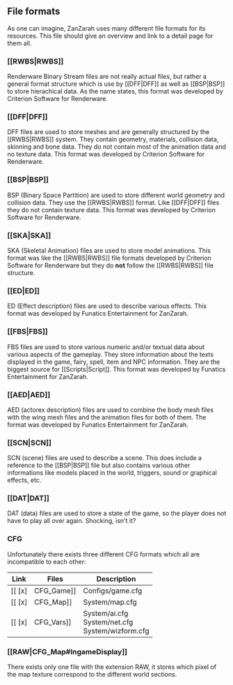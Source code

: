 ## File formats
As one can imagine, ZanZarah uses many different file formats for its resources.
This file should give an overview and link to a detail page for them all.

### [[RWBS|RWBS]]
Renderware Binary Stream files are not really actual files, but rather a general format structure which is use by [[DFF|DFF]] as well as [[BSP|BSP]] to store hierachical data. As the name states, this format was developed by Criterion Software for Renderware.

### [[DFF|DFF]]
DFF files are used to store meshes and are generally structured by the [[RWBS|RWBS]] system. They contain geometry, materials, collision data, skinning and bone data. They do not contain most of the animation data and no texture data. This format was developed by Criterion Software for Renderware.

### [[BSP|BSP]]
BSP (Binary Space Partition) are used to store different world geometry and collision data. They use the [[RWBS|RWBS]] format. Like [[DFF|DFF]] files they do not contain texture data. This format was developed by Criterion Software for Renderware.

### [[SKA|SKA]]
SKA (Skeletal Animation) files are used to store model animations. This format was like the [[RWBS|RWBS]] file formats developed by Criterion Software for Renderware but they do __not__ follow the [[RWBS|RWBS]] file structure.

### [[ED|ED]]
ED (Effect description) files are used to describe various effects. This format was developed by Funatics Entertainment for ZanZarah.

### [[FBS|FBS]]
FBS files are used to store various numeric and/or textual data about various aspects of the gameplay. They store information about the texts displayed in the game, fairy, spell, item and NPC information. They are the biggest source for [[Scripts|Script]]. This format was developed by Funatics Entertainment for ZanZarah.

### [[AED|AED]]
AED (actorex description) files are used to combine the body mesh files with the wing mesh files and the animation files for both of them. The format was developed by Funatics Entertainment for ZanZarah. 

### [[SCN|SCN]]
SCN (scene) files are used to describe a scene. This does include a reference to the [[BSP|BSP]] file but also contains various other informations like models placed in the world, triggers, sound or graphical effects, etc.

### [[DAT|DAT]]
DAT (data) files are used to store a state of the game, so the player does not have to play all over again. Shocking, isn't it?

### CFG
Unfortunately there exists three different CFG formats which all are incompatible to each other:

| Link | Files | Description |
|:----:|-------|-------------|
| [[ [x] |CFG_Game]] | Configs/game.cfg | This file stores the game settings including input bindings |
| [[ [x] |CFG_Map]]  | System/map.cfg   | This file stores various map markers |
| [[ [x] |CFG_Vars]] | System/ai.cfg <br/> System/net.cfg <br/> System/wizform.cfg | These files store numeric variables, propably used to test and tweak the game during development |

### [[RAW|CFG_Map#IngameDisplay]]
There exists only one file with the extension RAW, it stores which pixel of the map texture correspond to the different world sections.
